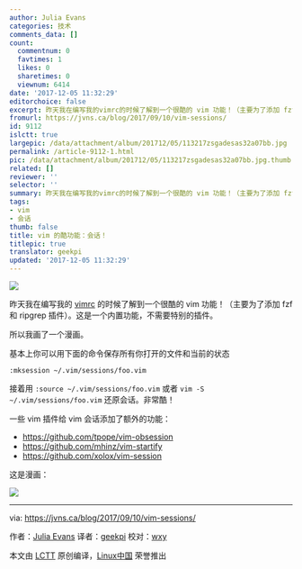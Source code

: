 ```yaml
---
author: Julia Evans
categories: 技术
comments_data: []
count:
  commentnum: 0
  favtimes: 1
  likes: 0
  sharetimes: 0
  viewnum: 6414
date: '2017-12-05 11:32:29'
editorchoice: false
excerpt: 昨天我在编写我的vimrc的时候了解到一个很酷的 vim 功能！（主要为了添加 fzf 和 ripgrep 插件）。这是一个内置功能，不需要特别的插件。
fromurl: https://jvns.ca/blog/2017/09/10/vim-sessions/
id: 9112
islctt: true
largepic: /data/attachment/album/201712/05/113217zsgadesas32a07bb.jpg
permalink: /article-9112-1.html
pic: /data/attachment/album/201712/05/113217zsgadesas32a07bb.jpg.thumb.jpg
related: []
reviewer: ''
selector: ''
summary: 昨天我在编写我的vimrc的时候了解到一个很酷的 vim 功能！（主要为了添加 fzf 和 ripgrep 插件）。这是一个内置功能，不需要特别的插件。
tags:
- vim
- 会话
thumb: false
title: vim 的酷功能：会话！
titlepic: true
translator: geekpi
updated: '2017-12-05 11:32:29'
---
```


![](/data/attachment/album/201712/05/113217zsgadesas32a07bb.jpg)


昨天我在编写我的 [vimrc](https://github.com/jvns/vimconfig/blob/master/vimrc) 的时候了解到一个很酷的 vim 功能！（主要为了添加 fzf 和 ripgrep 插件）。这是一个内置功能，不需要特别的插件。


所以我画了一个漫画。


基本上你可以用下面的命令保存所有你打开的文件和当前的状态



```
:mksession ~/.vim/sessions/foo.vim

```

接着用 `:source ~/.vim/sessions/foo.vim` 或者 `vim -S ~/.vim/sessions/foo.vim` 还原会话。非常酷！


一些 vim 插件给 vim 会话添加了额外的功能：


* <https://github.com/tpope/vim-obsession>
* <https://github.com/mhinz/vim-startify>
* <https://github.com/xolox/vim-session>


这是漫画：


![](/data/attachment/album/201712/05/113232vdme81leptot984u.png)




---


via: <https://jvns.ca/blog/2017/09/10/vim-sessions/>


作者：[Julia Evans](https://jvns.ca/about) 译者：[geekpi](https://github.com/geekpi) 校对：[wxy](https://github.com/wxy)


本文由 [LCTT](https://github.com/LCTT/TranslateProject) 原创编译，[Linux中国](https://linux.cn/) 荣誉推出